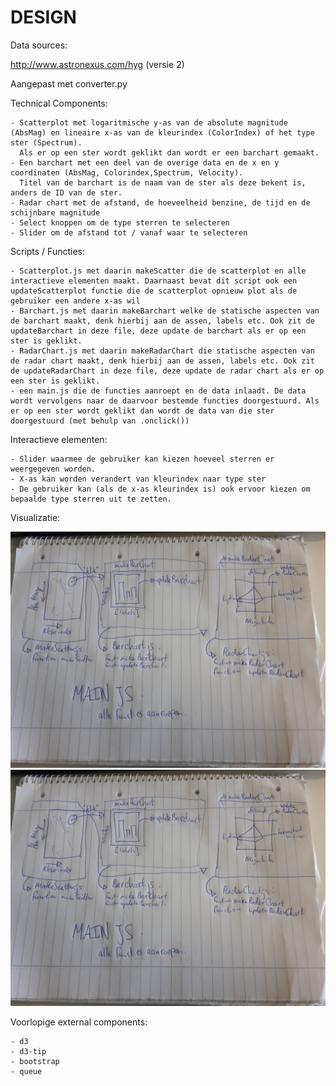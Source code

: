 # DESIGN

Data sources:

http://www.astronexus.com/hyg (versie 2)

Aangepast met converter.py

Technical Components:

	- Scatterplot met logaritmische y-as van de absolute magnitude (AbsMag) en lineaire x-as van de kleurindex (ColorIndex) of het type ster (Spectrum).
	  Als er op een ster wordt geklikt dan wordt er een barchart gemaakt.
	- Een barchart met een deel van de overige data en de x en y coordinaten (AbsMag, Colorindex,Spectrum, Velocity).
	  Titel van de barchart is de naam van de ster als deze bekent is, anders de ID van de ster.
	- Radar chart met de afstand, de hoeveelheid benzine, de tijd en de schijnbare magnitude
	- Select knoppen om de type sterren te selecteren
	- Slider om de afstand tot / vanaf waar te selecteren

Scripts / Functies:

	- Scatterplot.js met daarin makeScatter die de scatterplot en alle interactieve elementen maakt. Daarnaast bevat dit script ook een updateScatterplot functie die de scatterplot opnieuw plot als de gebruiker een andere x-as wil
	- Barchart.js met daarin makeBarchart welke de statische aspecten van de barchart maakt, denk hierbij aan de assen, labels etc. Ook zit de updateBarchart in deze file, deze update de barchart als er op een ster is geklikt.
	- RadarChart.js met daarin makeRadarChart die statische aspecten van de radar chart maakt, denk hierbij aan de assen, labels etc. Ook zit de updateRadarChart in deze file, deze update de radar chart als er op een ster is geklikt.
	- een main.js die de functies aanroept en de data inlaadt. De data wordt vervolgens naar de daarvoor bestemde functies doorgestuurd. Als er op een ster wordt geklikt dan wordt de data van die ster doorgestuurd (met behulp van .onclick()) 

Interactieve elementen:

	- Slider waarmee de gebruiker kan kiezen hoeveel sterren er weergegeven worden.
	- X-as kan worden verandert van kleurindex naar type ster
	- De gebruiker kan (als de x-as kleurindex is) ook ervoor kiezen om bepaalde type sterren uit te zetten.


Visualizatie:

![](doc/Henk.jpg)
![](doc/Design.jpg)


Voorlopige external components:

	- d3
	- d3-tip
	- bootstrap
	- queue